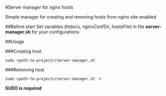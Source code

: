 #Server manager for nginx hosts

Simple manager for creating and removing hosts from nginx site-enabled

##Before start
Set variables (htdocs, nginxConfDir, hostsFile) in file __server-manager.sh__ for your configurations

##Usage

###Creating host

	sudo <path-to-project>/server-manager.sh

###Removing host

	sudo <path-to-project>/server-manager.sh -r

**SUDO is required**